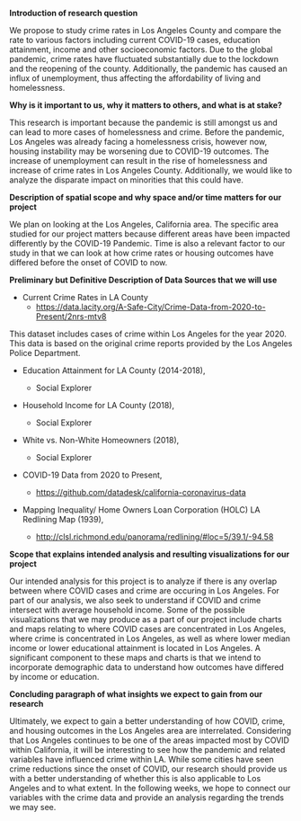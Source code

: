 **Introduction of research question**

We propose to study crime rates in Los Angeles County and compare the rate to various factors including current COVID-19 cases, education attainment, income and other socioeconomic factors. Due to the global pandemic, crime rates have fluctuated substantially due to the lockdown and the reopening of the county. Additionally, the pandemic has caused an influx of unemployment, thus affecting the affordability of living and homelessness.

**Why is it important to us, why it matters to others, and what is at stake?**

This research is important because the pandemic is still amongst us and can lead to more cases of homelessness and crime. Before the pandemic, Los Angeles was already facing a homelessness crisis, however now, housing instability may be worsening due to COVID-19 outcomes. The increase of unemployment can result in the rise of homelessness and increase of crime rates in Los Angeles County. Additionally, we would like to analyze the disparate impact on minorities that this could have.

**Description of spatial scope and why space and/or time matters for our project**

We plan on looking at the Los Angeles, California area. The specific area studied for our project matters because different areas have been impacted differently by the COVID-19 Pandemic. Time is also a relevant factor to our study in that we can look at how crime rates or housing outcomes have differed before the onset of COVID to now.   

**Preliminary but Definitive Description of Data Sources that we will use**

* Current Crime Rates in LA County
  * https://data.lacity.org/A-Safe-City/Crime-Data-from-2020-to-Present/2nrs-mtv8

This dataset includes cases of crime within Los Angeles for the year 2020. This data is based on the original crime reports provided by the Los Angeles Police Department. 

* Education Attainment for LA County (2014-2018),
  * Social Explorer

* Household Income for LA County (2018),
  * Social Explorer

* White vs. Non-White Homeowners (2018), 
  * Social Explorer

* COVID-19 Data from 2020 to Present, 
  * https://github.com/datadesk/california-coronavirus-data

* Mapping Inequality/ Home Owners Loan Corporation (HOLC) LA Redlining Map (1939), 
  * http://clsl.richmond.edu/panorama/redlining/#loc=5/39.1/-94.58

  
**Scope that explains intended analysis and resulting visualizations for our project**

Our intended analysis for this project is to analyze if there is any overlap between where COVID cases and crime are occuring in Los Angeles. For part of our analysis, we also seek to understand if COVID and crime intersect with average household income. Some of the possible visualizations that we may produce as a part of our project include charts and maps relating to where COVID cases are concentrated in Los Angeles, where crime is concentrated in Los Angeles, as well as where lower median income or lower educational attainment  is located in Los Angeles. A significant component to these maps and charts is that we intend to incorporate demographic data to understand how outcomes have differed by income or education.  

**Concluding paragraph of what insights we expect to gain from our research**

Ultimately, we expect to gain a better understanding of how COVID, crime, and housing outcomes in the Los Angeles area are interrelated. Considering that Los Angeles continues to be one of the areas impacted most by COVID within California, it will be interesting to see how the pandemic and related variables have influenced crime within LA. While some cities have seen crime reductions since the onset of COVID, our research should provide us with a better understanding of whether this is also applicable to Los Angeles and to what extent. In the following weeks, we hope to connect our variables with the crime data and provide an analysis regarding the trends we may see. 



